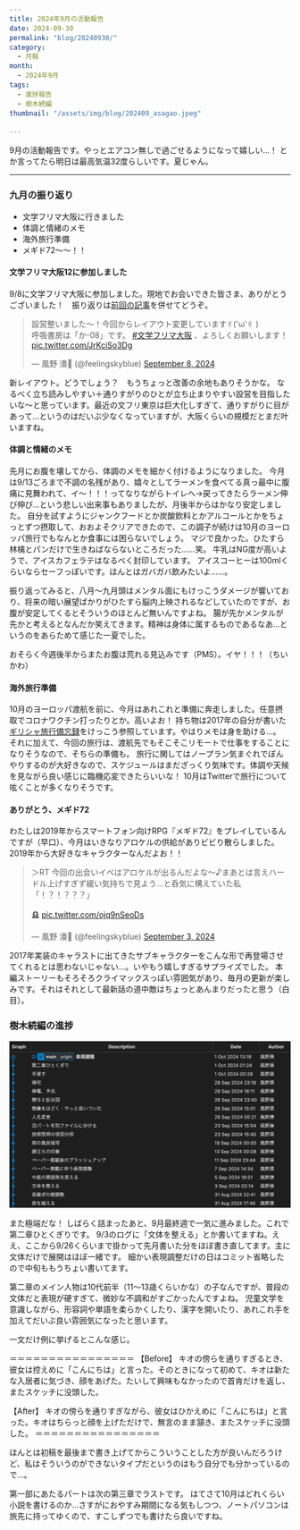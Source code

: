 ```yaml
---
title: 2024年9月の活動報告
date: 2024-09-30
permalink: "blog/20240930/"
category:
  - 月報
month:
  - 2024年9月
tags:
  - 進捗報告
  - 樹木続編
thumbnail: "/assets/img/blog/202409_asagao.jpeg"

---
```


9月の活動報告です。やっとエアコン無しで過ごせるようになって嬉しい…！
とか言ってたら明日は最高気温32度らしいです。夏じゃん。

<hr>

### 九月の振り返り
- 文学フリマ大阪に行きました
- 体調と情緒のメモ
- 海外旅行準備
- メギド72〜〜！！

#### 文学フリマ大阪12に参加しました
9/8に文学フリマ大阪に参加しました。現地でお会いできた皆さま、ありがとうございました！　振り返りは[前回の記事](/blog/20240922)を併せてどうぞ。

<blockquote class="twitter-tweet"><p lang="ja" dir="ltr">設営整いました〜！今回からレイアウト変更しています✌︎(&#39;ω&#39;✌︎ )<br>呼吸書房は「か-08」です。 <a href="https://twitter.com/hashtag/%E6%96%87%E5%AD%A6%E3%83%95%E3%83%AA%E3%83%9E%E5%A4%A7%E9%98%AA?src=hash&amp;ref_src=twsrc%5Etfw">#文学フリマ大阪</a> 、よろしくお願いします！ <a href="https://t.co/JrKciSo3Dg">pic.twitter.com/JrKciSo3Dg</a></p>&mdash; 風野 湊🌿 (@feelingskyblue) <a href="https://twitter.com/feelingskyblue/status/1832614874578567505?ref_src=twsrc%5Etfw">September 8, 2024</a></blockquote> <script async src="https://platform.twitter.com/widgets.js" charset="utf-8"></script>

新レイアウト。どうでしょう？　もうちょっと改善の余地もありそうかな。
なるべく立ち読みしやすい＋通りすがりのひとが立ち止まりやすい設営を目指したいな〜と思っています。最近の文フリ東京は巨大化しすぎて、通りすがりに目があって…というのはだいぶ少なくなっていますが、大阪くらいの規模だとまだ叶いますね。

#### 体調と情緒のメモ
先月にお腹を壊してから、体調のメモを細かく付けるようになりました。
今月は9/13ごろまで不調の名残があり、嬉々としてラーメンを食べてる真っ最中に腹痛に見舞われて、イ〜！！！ってなりながらトイレへ→戻ってきたらラーメン伸び伸び…という悲しい出来事もありましたが、月後半からはかなり安定しました。
自分を試すようにジャンクフードとか炭酸飲料とかアルコールとかをちょっとずつ摂取して、おおよそクリアできたので、この調子が続けは10月のヨーロッパ旅行でもなんとか食事には困らないでしょう。 マジで良かった。ひたすら林檎とパンだけで生きねばならないところだった……笑。
牛乳はNG度が高いようで、アイスカフェラテはなるべく封印しています。
アイスコーヒーは100mlくらいならセーフっぽいです。ほんとはガバガバ飲みたいよ……。

振り返ってみると、八月〜九月頭はメンタル面にもけっこうダメージが響いており、将来の暗い展望ばかりがひたすら脳内上映されるなどしていたのですが、お腹が安定してくるとそういうのほとんど無いんですよね。
腸が先かメンタルが先かと考えるとなんだか笑えてきます。精神は身体に属するものであるなあ…というのをあらためて感じた一夏でした。

おそらく今週後半からまたお腹は荒れる見込みです（PMS）。イヤ！！！（ちいかわ）

#### 海外旅行準備
10月のヨーロッパ渡航を前に、今月はあれこれと準備に奔走しました。任意摂取でコロナワクチン打ったりとか。高いよお！
持ち物は2017年の自分が書いた<a href="https://feelingskyblue.tumblr.com/post/161469938467/2017%E3%82%AE%E3%83%AA%E3%82%B7%E3%83%A3%E6%97%85%E8%A1%8C-%E6%8C%81%E3%81%A1%E7%89%A9%E7%B7%A8" target="_blank" rel="noopenner noreferrer">ギリシャ旅行備忘録</a>をけっこう参照しています。やはりメモは身を助ける…。
それに加えて、今回の旅行は、渡航先でもそこそこリモートで仕事をすることになりそうなので、そちらの準備も。
旅行に関してはノープラン気まぐれでぼんやりするのが大好きなので、スケジュールはまだざっくり気味です。体調や天候を見ながら良い感じに臨機応変できたらいいな！
10月はTwitterで旅行について呟くことが多くなりそうです。

#### ありがとう、メギド72
わたしは2019年からスマートフォン向けRPG『メギド72』をプレイしているんですが（早口）、今月はいきなりアロケルの供給がありビビり散らしました。2019年から大好きなキャラクターなんだよお！！
<blockquote class="twitter-tweet"><p lang="ja" dir="ltr">＞RT 今回の出会いイベはアロケルが出るんだよな〜♪まあとは言えハードル上げすぎず緩い気持ちで見よう…と呑気に構えていた私「！？！？？？」<br><br>🪦 <a href="https://t.co/ojq9nSeoDs">pic.twitter.com/ojq9nSeoDs</a></p>&mdash; 風野 湊🌿 (@feelingskyblue) <a href="https://twitter.com/feelingskyblue/status/1830954468357349547?ref_src=twsrc%5Etfw">September 3, 2024</a></blockquote>
2017年実装のキャラストに出てきたサブキャラクターをこんな形で再登場させてくれるとは思わないじゃない…。いやもう嬉しすぎるサプライズでした。
本編ストーリーもそろそろクライマックスっぽい雰囲気があり、毎月の更新が楽しみです。それはそれとして最新話の道中敵はちょっとあんまりだったと思う（白目）。


### 樹木続編の進捗
<img src="/assets/img/blog/commit_log_202409.png" alt="9月のコミットログ" loading="lazy" width="800" class="">

また極端だな！
しばらく詰まったあと、9月最終週で一気に進みました。これで第二章ひとくぎりです。
9/3のログに「文体を整える」とか書いてますね。ええ、ここから9/26くらいまで掛かって先月書いた分をほぼ書き直してます。主に文体だけで展開はほぼ一緒です。
細かい表現調整だけの日はコミット省略したので中旬ももうちょい書いてます。

第二章のメイン人物は10代前半（11〜13歳くらいかな）の子なんですが、普段の文体だと表現が硬すぎて、微妙な不調和がすごかったんですよね。
児童文学を意識しながら、形容詞や単語を柔らかくしたり、漢字を開いたり、あれこれ手を加えてだいぶ良い雰囲気になったと思います。

一文だけ例に挙げるとこんな感じ。

＝＝＝＝＝＝＝＝＝＝＝＝＝＝＝＝
【Before】
キオの傍らを通りすぎるとき、彼女は控えめに「こんにちは」と言った。そのときになって初めて、キオは新たな入居者に気づき、顔をあげた。たいして興味もなかったので首肯だけを返し、またスケッチに没頭した。

【After】
キオの傍らを通りすぎながら、彼女はひかえめに「こんにちは」と言った。キオはちらっと顔を上げただけで、無言のまま頷き、またスケッチに没頭した。
＝＝＝＝＝＝＝＝＝＝＝＝＝＝＝＝

ほんとは初稿を最後まで書き上げてからこういうことした方が良いんだろうけど、私はそういうのができないタイプだというのはもう自分でも分かっているので…。

第一部にあたるパートは次の第三章でラストです。
はてさて10月はどれくらい小説を書けるのか…さすがにおやすみ期間になる気もしつつ、ノートパソコンは旅先に持ってゆくので、すこしずつでも書けたら良いですね。
